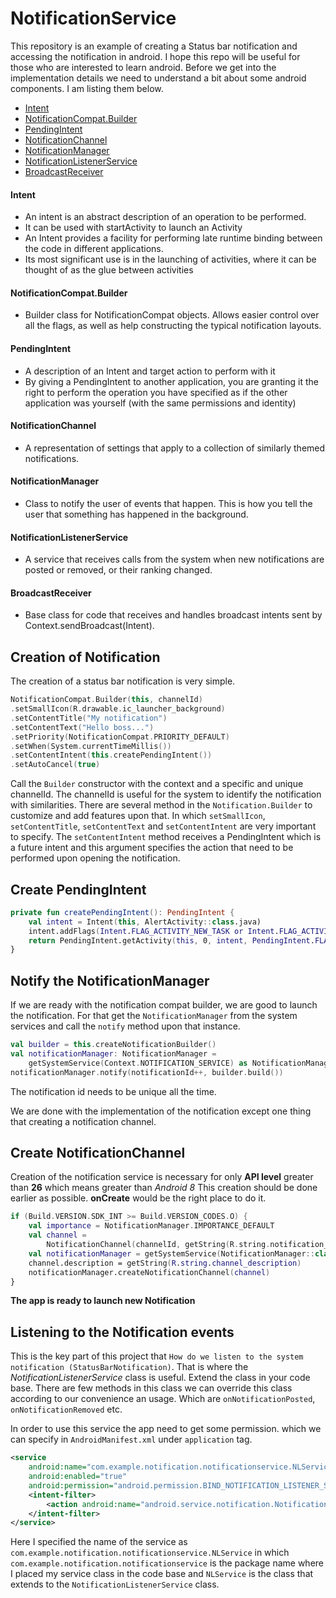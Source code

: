 # NotificationService

This repository is an example of creating a Status bar notification and accessing the notification in android.
I hope this repo will be useful for those who are interested to learn android.
Before we get into the implementation details we need to understand a bit about some android components. 
I am listing them below.

- [Intent](https://developer.android.com/reference/android/content/Intent)
- [NotificationCompat.Builder](https://developer.android.com/reference/androidx/core/app/NotificationCompat.Builder)
- [PendingIntent](https://developer.android.com/reference/android/app/PendingIntent)
- [NotificationChannel](https://developer.android.com/reference/android/app/NotificationChannel)
- [NotificationManager](https://developer.android.com/reference/android/app/NotificationManager)
- [NotificationListenerService](https://developer.android.com/reference/android/service/notification/NotificationListenerService)
- [BroadcastReceiver](https://developer.android.com/reference/android/content/BroadcastReceiver)

#### Intent

- An intent is an abstract description of an operation to be performed.
- It can be used with startActivity to launch an Activity
- An Intent provides a facility for performing late runtime binding between the code in different applications.
- Its most significant use is in the launching of activities, where it can be thought of as the glue between activities

#### NotificationCompat.Builder

- Builder class for NotificationCompat objects. Allows easier control over all the flags, as well as help constructing the typical notification layouts.

#### PendingIntent

- A description of an Intent and target action to perform with it
- By giving a PendingIntent to another application, you are granting it the right to perform the operation you have specified as if the other application was yourself (with the same permissions and identity)

#### NotificationChannel

- A representation of settings that apply to a collection of similarly themed notifications.

#### NotificationManager

- Class to notify the user of events that happen. This is how you tell the user that something has happened in the background.

#### NotificationListenerService

- A service that receives calls from the system when new notifications are posted or removed, or their ranking changed.

#### BroadcastReceiver

- Base class for code that receives and handles broadcast intents sent by Context.sendBroadcast(Intent).

## Creation of Notification

The creation of a status bar notification is very simple.

```kotlin
NotificationCompat.Builder(this, channelId)
.setSmallIcon(R.drawable.ic_launcher_background)
.setContentTitle("My notification")
.setContentText("Hello boss...")
.setPriority(NotificationCompat.PRIORITY_DEFAULT)
.setWhen(System.currentTimeMillis())
.setContentIntent(this.createPendingIntent())
.setAutoCancel(true)
```

Call the `Builder` constructor with the context and a specific and unique channelId. The channelId is useful for the system to identify the notification
with similarities. There are several method in the `Notification.Builder` to customize and add features upon that. In which `setSmallIcon`, `setContentTitle`,
 `setContentText` and `setContentIntent` are very important to specify. The `setContentIntent` method receives a PendingIntent which is a future intent
and this argument specifies the action that need to be performed upon opening the notification.

## Create PendingIntent

```kotlin
private fun createPendingIntent(): PendingIntent {
    val intent = Intent(this, AlertActivity::class.java)
    intent.addFlags(Intent.FLAG_ACTIVITY_NEW_TASK or Intent.FLAG_ACTIVITY_CLEAR_TASK)
    return PendingIntent.getActivity(this, 0, intent, PendingIntent.FLAG_UPDATE_CURRENT)
}
```

## Notify the NotificationManager

If we are ready with the notification compat builder, we are good to launch the notification.
For that get the `NotificationManager` from the system services and call the `notify` method upon that instance.

```kotlin
val builder = this.createNotificationBuilder()
val notificationManager: NotificationManager =
    getSystemService(Context.NOTIFICATION_SERVICE) as NotificationManager
notificationManager.notify(notificationId++, builder.build())
```

The notification id needs to be unique all the time.

We are done with the implementation of the notification except one thing that creating a notification channel.

## Create NotificationChannel

Creation of the notification service is necessary for only **API level** greater than **26** which means greater than *Android 8*
This creation should be done earlier as possible. **onCreate** would be the right place to do it.

```kotlin
if (Build.VERSION.SDK_INT >= Build.VERSION_CODES.O) {
    val importance = NotificationManager.IMPORTANCE_DEFAULT
    val channel =
        NotificationChannel(channelId, getString(R.string.notification_channel), importance)
    val notificationManager = getSystemService(NotificationManager::class.java)
    channel.description = getString(R.string.channel_description)
    notificationManager.createNotificationChannel(channel)
}
```

**The app is ready to launch new Notification**

## Listening to the Notification events

This is the key part of this project that `How do we listen to the system notification (StatusBarNotification)`.
That is where the *NotificationListenerService* class is useful. Extend the class in your code base. There are few methods in this class 
we can override this class according to our convenience an usage. Which are `onNotificationPosted`, `onNotificationRemoved` etc.

In order to use this service the app need to get some permission. which we can specify in `AndroidManifest.xml` under `application` tag.

```xml
<service
    android:name="com.example.notification.notificationservice.NLService"
    android:enabled="true"
    android:permission="android.permission.BIND_NOTIFICATION_LISTENER_SERVICE">
    <intent-filter>
        <action android:name="android.service.notification.NotificationListenerService"/>
    </intent-filter>
</service>
```

Here I specified the name of the service as `com.example.notification.notificationservice.NLService` in which `com.example.notification.notificationservice` 
is the package name where I placed my service class in the code base and `NLService` is the class that extends to the `NotificationListenerService` class.
